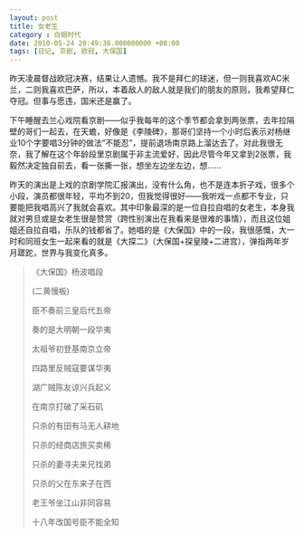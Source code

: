 ```yaml
---
layout: post 
title: 女老生 
category : 白银时代
date: 2010-05-24 20:49:38.000000000 +08:00
tags: [日记, 京剧, 欧冠, 大保国]
---
```


昨天凌晨督战欧冠决赛，结果让人遗憾。我不是拜仁的球迷，但一则我喜欢AC米兰，二则我喜欢巴萨，所以，本着敌人的敌人就是我们的朋友的原则，我希望拜仁夺冠。但事与愿违，国米还是赢了。
  
下午睡醒去兰心戏院看京剧——似乎我每年的这个季节都会拿到两张票，去年拉隔壁的哥们一起去，在天蟾，好像是《李陵碑》，那哥们坚持一个小时后表示对杨继业10个字要唱3分钟的做法“不能忍”，提前退场南京路上溜达去了。对此我很无奈，我了解在这个年龄段里京剧属于非主流爱好，因此尽管今年又拿到2张票，我毅然决定独自前去，看一张撕一张，想坐左边坐左边，想……
  
昨天的演出是上戏的京剧学院汇报演出，没有什么角，也不是连本折子戏，很多个小段，演员都很年轻，平均不到20，但我觉得很好——我听戏一点都不专业，只要能把我唱高兴了我就会喜欢。其中印象最深的是一位自拉自唱的女老生，本身我就对男旦或是女老生很是赞赏（跨性别演出在我看来是很难的事情），而且这位姐姐还自拉自唱，乐队的钱都省了。她唱的是《大保国》中的一段，我很感慨，大一时和同班女生一起来看的就是《大探二》（大保国+探皇陵+二进宫），弹指两年岁月蹉跎，世界与我变化真多。
  
 
> 《大保国》杨波唱段
> 
>     
> (二黄慢板)
>   
> 臣不奏前三皇后代五帝
>   
> 奏的是大明朝一段华夷
>   
> 太祖爷初登基南京立帝
>   
> 四路里反贼寇要谋华夷
>   
> 湖广贼陈友谅兴兵起义
>   
> 在南京打破了采石矶
>   
> 只杀的有田有马无人耕地
>   
> 只杀的经商店旅买卖稀
>   
> 只杀的妻寻夫来兄找弟
>   
> 只杀的父在东来子在西
>   
> 老王爷坐江山非同容易
>   
> 十八年改国号臣不能全知
> 

